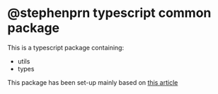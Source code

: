 # @stephenprn typescript common package

This is a typescript package containing:
- utils
- types

This package has been set-up mainly based on [this  article](https://itnext.io/step-by-step-building-and-publishing-an-npm-typescript-package-44fe7164964c)
